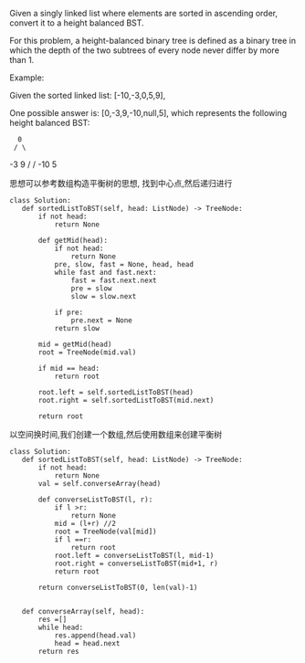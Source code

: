Given a singly linked list where elements are sorted in ascending order, convert it to a height balanced BST.

For this problem, a height-balanced binary tree is defined as a binary tree in which the depth of the two subtrees of every node never differ by more than 1.

Example:

Given the sorted linked list: [-10,-3,0,5,9],

One possible answer is: [0,-3,9,-10,null,5], which represents the following height balanced BST:

      0
     / \
   -3   9
   /   /
 -10  5
 
 
 思想可以参考数组构造平衡树的思想, 找到中心点,然后递归进行
 ```
 class Solution:
    def sortedListToBST(self, head: ListNode) -> TreeNode:
        if not head:
            return None
        
        def getMid(head):
            if not head:
                return None
            pre, slow, fast = None, head, head
            while fast and fast.next:
                fast = fast.next.next
                pre = slow
                slow = slow.next
        
            if pre:
                pre.next = None
            return slow
        
        mid = getMid(head)
        root = TreeNode(mid.val)
        
        if mid == head:
            return root
        
        root.left = self.sortedListToBST(head)
        root.right = self.sortedListToBST(mid.next)
        
        return root
 ```
 
 
 以空间换时间,我们创建一个数组,然后使用数组来创建平衡树
 ```
 class Solution:
    def sortedListToBST(self, head: ListNode) -> TreeNode:
        if not head:
            return None
        val = self.converseArray(head)
        
        def converseListToBST(l, r):
            if l >r:
                return None
            mid = (l+r) //2
            root = TreeNode(val[mid])
            if l ==r:
                return root
            root.left = converseListToBST(l, mid-1)
            root.right = converseListToBST(mid+1, r)
            return root
        
        return converseListToBST(0, len(val)-1)
        
        
    def converseArray(self, head):
        res =[]
        while head:
            res.append(head.val)
            head = head.next
        return res
 ```
 
 
